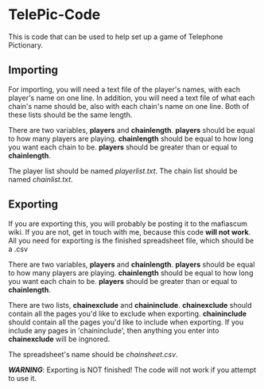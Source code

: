 # TelePic-Code
This is code that can be used to help set up a game of Telephone Pictionary.

## Importing
For importing, you will need a text file of the player's names, with each player's name on one line. In addition, you will need a text file of what each chain's name should be, also with each chain's name on one line. Both of these lists should be the same length.

There are two variables, **players** and **chainlength**. 
  **players** should be equal to how many players are playing. 
  **chainlength** should be equal to how long you want each chain to be.
  **players** should be greater than or equal to **chainlength**.
  
The player list should be named *playerlist.txt*.
The chain list should be named *chainlist.txt*.

## Exporting

If you are exporting this, you will probably be posting it to the mafiascum wiki. If you are not, get in touch with me, because this code **will not work**.
All you need for exporting is the finished spreadsheet file, which should be a .csv

There are two variables, **players** and **chainlength**. 
  **players** should be equal to how many players are playing. 
  **chainlength** should be equal to how long you want each chain to be.
  **players** should be greater than or equal to **chainlength**.
  
There are two lists, **chainexclude** and **chaininclude**.
  **chainexclude** should contain all the pages you'd like to exclude when exporting.
  **chaininclude** should contain all the pages you'd like to include when exporting.
  If you include any pages in 'chaininclude', then anything you enter into **chainexclude** will be ingnored.
  
The spreadsheet's name should be *chainsheet.csv*.

***WARNING***: Exporting is NOT finished! The code will not work if you attempt to use it.

